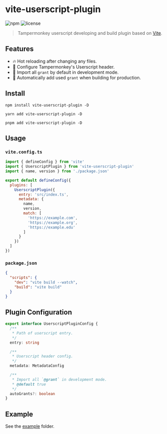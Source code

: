 # vite-userscript-plugin

![npm](https://img.shields.io/npm/v/vite-userscript-plugin)
![license](https://img.shields.io/github/license/crashmax-dev/vite-userscript-plugin)

> Tampermonkey userscript developing and build plugin based on [Vite](https://vitejs.dev).

## Features

- 🔥 Hot reloading after changing any files.
- 🔧 Configure Tampermonkey's Userscript header.
- 💨 Import all `grant` by default in development mode.
- 📝 Automatically add used `grant` when building for production.

## Install

```
npm install vite-userscript-plugin -D
```

```
yarn add vite-userscript-plugin -D
```

```
pnpm add vite-userscript-plugin -D
```

## Usage

### `vite.config.ts`

```js
import { defineConfig } from 'vite'
import { UserscriptPlugin } from 'vite-userscript-plugin'
import { name, version } from './package.json'

export default defineConfig({
  plugins: [
    UserscriptPlugin({
      entry: 'src/index.ts',
      metadata: {
        name,
        version,
        match: [
          'https://example.com',
          'https://example.org',
          'https://example.edu'
        ]
      }
    })
  ]
})
```

### `package.json`

```json
{
  "scripts": {
    "dev": "vite build --watch",
    "build": "vite build"
  }
}
```

## Plugin Configuration

```ts
export interface UserscriptPluginConfig {
  /**
   * Path of userscript entry.
   */
  entry: string

  /**
   * Userscript header config.
   */
  metadata: MetadataConfig

  /**
   * Import all `@grant` in development mode.
   * @default true
   */
  autoGrants?: boolean
}
```

## Example

See the [example](https://github.com/crashmax-dev/vite-userscript-plugin/tree/master/packages/demo) folder.
